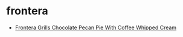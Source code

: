 # frontera

 * [Frontera Grills Chocolate Pecan Pie With Coffee Whipped Cream](../../index/f/frontera-grills-chocolate-pecan-pie-with-coffee-whipped-cream-395110.json)
